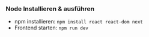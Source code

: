 ### Node Installieren & ausführen

- npm installieren: `npm install react react-dom next`
- Frontend starten: `npm run dev`